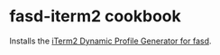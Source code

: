 # fasd-iterm2 cookbook

Installs the [iTerm2 Dynamic Profile Generator for fasd].

[iTerm2 Dynamic Profile Generator for fasd]: https://github.com/seanfisk/fasd-iterm2-profiles
